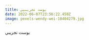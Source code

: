 ```yaml
---
title: بوست تجريبيي
date: 2022-06-07T23:56:22.458Z
image: pexels-wendy-wei-10404279.jpg
---
```

بوست تجريبي